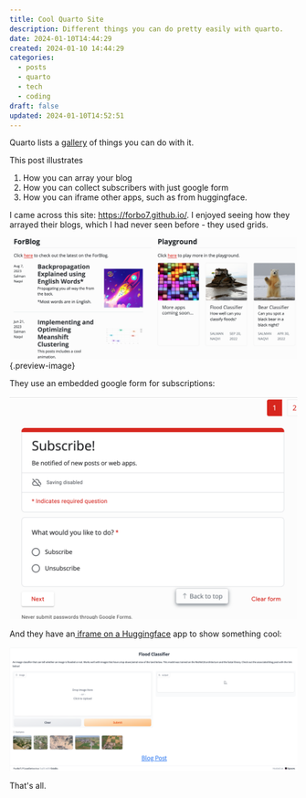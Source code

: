 ```yaml
---
title: Cool Quarto Site
description: Different things you can do pretty easily with quarto.
date: 2024-01-10T14:44:29
created: 2024-01-10 14:44:29
categories:
  - posts
  - quarto
  - tech
  - coding
draft: false
updated: 2024-01-10T14:52:51
---
```


Quarto lists a [gallery](https://quarto.org/docs/gallery/) of things you can do with it.

This post illustrates

1. How you can array your blog
2. How you can collect subscribers with just google form
3. How you can iframe other apps, such as from huggingface.

I came across this site: <https://forbo7.github.io/>. I enjoyed seeing how they arrayed their blogs, which I had never seen before - they used grids. 

![](../img/quarto-demo-forbo7-landing.png){.preview-image}

They use an embedded google form for subscriptions:

![](../screenshot-quarto-demo-forbo7-subscribe.png)

And they have an[ iframe on a Huggingface](https://forbo7.github.io/web_apps/apps/flood_detector.html) app to show something cool:

![](../quarto-demo-forbo7-huggingface.png)

That's all.
